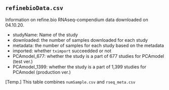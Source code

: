 ## `refinebioData.csv`
Information on refine.bio RNAseq-compendium data downloaded on 04.10.20.    
- studyName: Name of the study   
- downloaded: the number of samples downloaded for each study   
- metadata: the number of samples for each study based on the metadata   
- imported: whether `tximport` succeedded or not   
- PCAmodel_677: whether the study is a part of 677 studies for PCAmodel (test ver.)   
- PCAmodel_1399: whether the study is a part of 1,399 studies for PCAmodel (production ver.)    

[Temp.] This table combines `numSample.csv` and `rseq_meta.csv`
